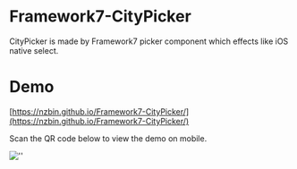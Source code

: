 # Framework7-CityPicker
CityPicker is made by Framework7 picker component which effects like iOS native select.

# Demo
[https://nzbin.github.io/Framework7-CityPicker/](https://nzbin.github.io/Framework7-CityPicker/)

Scan the QR code below to view the demo on mobile.

![''](http://images.cnblogs.com/cnblogs_com/nzbin/1106740/o_CityPicker-QRCode.png)